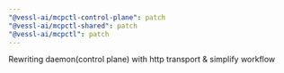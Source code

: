 ```yaml
---
"@vessl-ai/mcpctl-control-plane": patch
"@vessl-ai/mcpctl-shared": patch
"@vessl-ai/mcpctl": patch
---
```


Rewriting daemon(control plane) with http transport & simplify workflow
